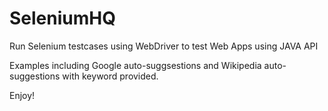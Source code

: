 # SeleniumHQ

Run Selenium testcases using WebDriver to test Web Apps using JAVA API

Examples including Google auto-suggsestions and Wikipedia auto-suggestions with keyword provided.

Enjoy!
